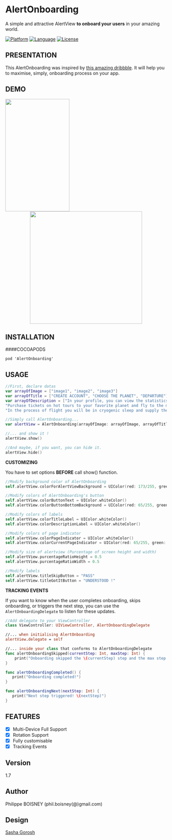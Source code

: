 # AlertOnboarding
A simple and attractive AlertView **to onboard your users** in your amazing world.

[![Platform](http://img.shields.io/badge/platform-ios-blue.svg?style=flat
)](https://developer.apple.com/iphone/index.action)
[![Language](http://img.shields.io/badge/language-swift-brightgreen.svg?style=flat
)](https://developer.apple.com/swift)
[![License](http://img.shields.io/badge/license-MIT-lightgrey.svg?style=flat
)](http://mit-license.org)

## PRESENTATION
This AlertOnboarding was inspired by [this amazing dribbble](https://dribbble.com/shots/2422143-Space-onboarding). It will help you to maximise, simply, onboarding process on your app.

## DEMO
<p align="center">
 <img src ="https://raw.githubusercontent.com/PhilippeBoisney/AlertOnboarding/master/demo.gif", width=200, height=350, align="left"/>
 <img src ="https://raw.githubusercontent.com/PhilippeBoisney/AlertOnboarding/master/screenshot.png", height=350/>
</p>

## INSTALLATION
####COCOAPODS
```
pod 'AlertOnboarding'
```


## USAGE
```swift
//First, declare datas
var arrayOfImage = ["image1", "image2", "image3"]
var arrayOfTitle = ["CREATE ACCOUNT", "CHOOSE THE PLANET", "DEPARTURE"]
var arrayOfDescription = ["In your profile, you can view the statistics of its operations and the recommandations of friends",
"Purchase tickets on hot tours to your favorite planet and fly to the most comfortable intergalactic spaceships of best companies",
"In the process of flight you will be in cryogenic sleep and supply the body with all the necessary things for life"]

//Simply call AlertOnboarding...
var alertView = AlertOnboarding(arrayOfImage: arrayOfImage, arrayOfTitle: arrayOfTitle, arrayOfDescription: arrayOfDescription)

//... and show it !
alertView.show()

//And maybe, if you want, you can hide it.
alertView.hide()

```
**CUSTOMIZING**

You have to set options **BEFORE** call show() function.

```swift
//Modify background color of AlertOnboarding
self.alertView.colorForAlertViewBackground = UIColor(red: 173/255, green: 206/255, blue: 183/255, alpha: 1.0)

//Modify colors of AlertOnboarding's button
self.alertView.colorButtonText = UIColor.whiteColor()
self.alertView.colorButtonBottomBackground = UIColor(red: 65/255, green: 165/255, blue: 115/255, alpha: 1.0)

//Modify colors of labels
self.alertView.colorTitleLabel = UIColor.whiteColor()
self.alertView.colorDescriptionLabel = UIColor.whiteColor()

//Modify colors of page indicator
self.alertView.colorPageIndicator = UIColor.whiteColor()
self.alertView.colorCurrentPageIndicator = UIColor(red: 65/255, green: 165/255, blue: 115/255, alpha: 1.0) 

//Modify size of alertview (Purcentage of screen height and width)
self.alertView.purcentageRatioHeight = 0.5
self.alertView.purcentageRatioWidth = 0.5

//Modify labels
self.alertView.titleSkipButton = "PASS"
self.alertView.titleGotItButton = "UNDERSTOOD !"

```
**TRACKING EVENTS**

If you want to know when the user completes onboarding, skips onboarding, or triggers the next step, you can use the `AlertOnboardingDelegate` to listen for these updates.

```swift
//Add delegate to your ViewController
class ViewController: UIViewController, AlertOnboardingDelegate

//... when initialising AlertOnboarding
alertView.delegate = self

//... inside your class that conforms to AlertOnboardingDelegate
func alertOnboardingSkipped(currentStep: Int, maxStep: Int) {
    print("Onboarding skipped the \(currentStep) step and the max step he saw was the number \(maxStep)")
}

func alertOnboardingCompleted() {
   print("Onboarding completed!")
}

func alertOnboardingNext(nextStep: Int) {
   print("Next step triggered! \(nextStep)")
}

```

## FEATURES
- [x] Multi-Device Full Support
- [x] Rotation Support
- [x] Fully customisable
- [x] Tracking Events

## Version
1.7

## Author
Philippe BOISNEY (phil.boisney(@)gmail.com)

## Design
[Sasha Gorosh](https://dribbble.com/SashaGorosh)

